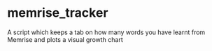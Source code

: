# memrise_tracker
A script which keeps a tab on how many words you have learnt from Memrise and plots a visual growth chart
